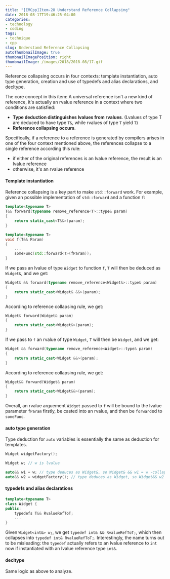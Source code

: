 ```yaml
---
title: "[EMCpp]Item-28 Understand Reference Collapsing"
date: 2018-08-17T19:46:25-04:00
categories:
- technology
- coding
tags:
- technique
- cpp
slug: Understand Reference Collapsing
autoThumbnailImage: true
thumbnailImagePosition: right
thumbnailImage: /images/2018/2018-08/17.gif
---
```


Reference collapsing occurs in four contexts: template instantiation, auto type generation, creation and use of typedefs and alias declarations, and decltype.
<!--more-->

The core concept in this item: A universal reference isn't a new kind of reference, it's actually an rvalue reference in a context where two conditions are satisfied:

* **Type deduction distinguishes lvalues from rvalues**. (Lvalues of type T are deduced to have type `T&`, while rvalues of type `T` yield `T`)
* **Reference collapsing occurs**.

Specifically, if a reference to a reference is generated by compilers arises in one of the four context mentioned above, the references collapse to a single reference according this rule:

- if either of the original references is an lvalue reference, the result is an lvalue reference
- otherwise, it's an rvalue reference

#### Template instantiation

Reference collapsing is a key part to make `std::forward` work. For example, given an possible implementation of `std::forward` and a function `f`:

```cpp
template<typename T>
T&& forward(typename remove_reference<T>::type& param)
{
    return static_cast<T&&>(param);
}

template<typename T>
void f(T&& Param)
{
    ...
    someFunc(std::forward<T>(fParam));
}
```

If we pass an lvalue of type `Widget` to function `f`, `T` will then be deduced as `Widget&`, and we get:

```cpp
Widget& && forward(typename remove_reference<Widget&>::type& param)
{
    return static_cast<Widget& &&>(param);
}
```

According to reference collapsing rule, we get:

```cpp
Widget& forward(Widget& param)
{
    return static_cast<Widget&>(param);
}
```

If we pass to `f` an rvalue of type `Widget`, `T` will then be `Widget`, and we get:

```cpp
Widget && forward(typename remove_reference<Widget>::type& param)
{
    return static_cast<Widget &&>(param);
}
```

According to reference collapsing rule, we get:

```cpp
Widget&& forward(Widget& param)
{
    return static_cast<Widget&&>(param);
}
```

Overall, an rvalue arguement `Widget` passed to `f` will be bound to the lvalue parameter `fParam` firstly, be casted into an rvalue, and then be `forward`ed to `someFunc`.

#### auto type generation

Type deduction for `auto` variables is essentially the same as deduction for templates.

```cpp
Widget widgetFactory();

Widget w; // w is lvalue

auto&& w1 = w; // type deduces as Widget&, so Widget& && w1 = w -collapsing-> Wiget& w1 = w
auto&& w2 = widgetFactory(); // type deduces as Widget, so Widget&& w2 = widgetFactory();
```

#### typedefs and alias declarations

```cpp
template<typename T>
class Widget {
public:
    typedefs T&& RvalueRefToT;
    ...
}
```

Given `Widget<int&> w;`, we get `typedef int& && RvalueRefToT;`, which then collapses into `typedef int& RvalueRefToT;`. Interestingly, the name turns out to be misleading: the `typedef` actually refers to an lvalue reference to `int` now if instantiated with an lvalue reference type `int&`.

#### decltype

Same logic as above to analyze.

